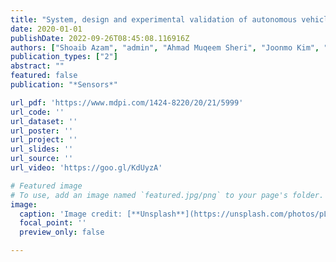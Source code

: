 ```yaml
---
title: "System, design and experimental validation of autonomous vehicle in an unconstrained environment"
date: 2020-01-01
publishDate: 2022-09-26T08:45:08.116916Z
authors: ["Shoaib Azam", "admin", "Ahmad Muqeem Sheri", "Joonmo Kim", "Moongu Jeon"]
publication_types: ["2"]
abstract: ""
featured: false
publication: "*Sensors*"

url_pdf: 'https://www.mdpi.com/1424-8220/20/21/5999'
url_code: ''
url_dataset: ''
url_poster: ''
url_project: ''
url_slides: ''
url_source: ''
url_video: 'https://goo.gl/KdUyzA'

# Featured image
# To use, add an image named `featured.jpg/png` to your page's folder.
image:
  caption: 'Image credit: [**Unsplash**](https://unsplash.com/photos/pLCdAaMFLTE)'
  focal_point: ''
  preview_only: false

---
```


